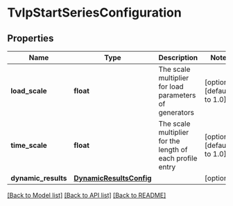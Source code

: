 # TvlpStartSeriesConfiguration

## Properties
Name | Type | Description | Notes
------------ | ------------- | ------------- | -------------
**load_scale** | **float** | The scale multiplier for load parameters of generators | [optional] [default to 1.0]
**time_scale** | **float** | The scale multiplier for the length of each profile entry | [optional] [default to 1.0]
**dynamic_results** | [**DynamicResultsConfig**](DynamicResultsConfig.md) |  | [optional] 

[[Back to Model list]](../README.md#documentation-for-models) [[Back to API list]](../README.md#documentation-for-api-endpoints) [[Back to README]](../README.md)


